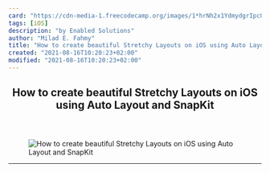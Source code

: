 ```yaml
---
card: "https://cdn-media-1.freecodecamp.org/images/1*hrNh2x1YdmydgrIpc0cPlg.png"
tags: [iOS]
description: "by Enabled Solutions"
author: "Milad E. Fahmy"
title: "How to create beautiful Stretchy Layouts on iOS using Auto Layout and SnapKit"
created: "2021-08-16T10:20:23+02:00"
modified: "2021-08-16T10:20:23+02:00"
---
```

<div class="site-wrapper">
<main id="site-main" class="site-main outer">
<div class="inner">
<article class="post-full post tag-ios tag-design tag-tech tag-mobile tag-web-development ">
<header class="post-full-header">
<h1 class="post-full-title">How to create beautiful Stretchy Layouts on iOS using Auto Layout and SnapKit</h1>
</header>
<figure class="post-full-image">
<picture>
<source media="(max-width: 700px)" sizes="1px" srcset="data:image/gif;base64,R0lGODlhAQABAIAAAAAAAP///yH5BAEAAAAALAAAAAABAAEAAAIBRAA7 1w">
<source media="(min-width: 701px)" sizes="(max-width: 800px) 400px,
(max-width: 1170px) 700px,
1400px" srcset="https://cdn-media-1.freecodecamp.org/images/1*hrNh2x1YdmydgrIpc0cPlg.png 300w,
https://cdn-media-1.freecodecamp.org/images/1*hrNh2x1YdmydgrIpc0cPlg.png 600w,
https://cdn-media-1.freecodecamp.org/images/1*hrNh2x1YdmydgrIpc0cPlg.png 1000w,
https://cdn-media-1.freecodecamp.org/images/1*hrNh2x1YdmydgrIpc0cPlg.png 2000w">
<img onerror="this.style.display='none'" src="https://cdn-media-1.freecodecamp.org/images/1*hrNh2x1YdmydgrIpc0cPlg.png" alt="How to create beautiful Stretchy Layouts on iOS using Auto Layout and SnapKit">
</picture>
</figure>
<section class="post-full-content">
<div class="post-content medium-migrated-article">
</div>
<hr>
</section>
</article>
</div>
</main>
</div>
<!-- Google Tag Manager (noscript) -->
<!-- End Google Tag Manager (noscript) -->
